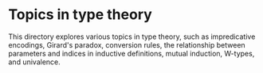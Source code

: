 # Topics in type theory

This directory explores various topics in type theory, such as impredicative
encodings, Girard's paradox, conversion rules, the relationship between
parameters and indices in inductive definitions, mutual induction, W-types, and
univalence.
